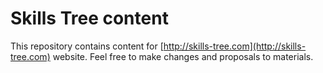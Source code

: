 # Skills Tree content

This repository contains content for [http://skills-tree.com](http://skills-tree.com) website. Feel free to make changes and proposals to materials.